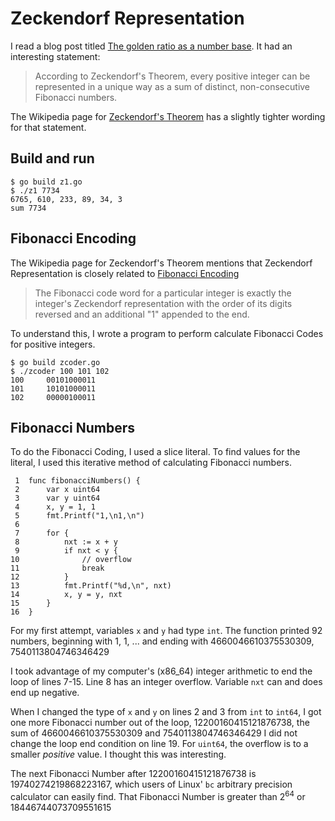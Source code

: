 # Zeckendorf Representation


I read a blog post titled
[The golden ratio as a number base](https://apieceofthepi.substack.com/p/the-golden-ratio-as-a-number-base).
It had an interesting statement:

> According to Zeckendorf's Theorem, every positive integer can be
> represented in a unique way as a sum of distinct, non-consecutive Fibonacci
> numbers.

The Wikipedia page for [Zeckendorf's Theorem](https://en.wikipedia.org/wiki/Zeckendorf's_theorem)
has a slightly tighter wording for that statement.

## Build and run

```
$ go build z1.go
$ ./z1 7734
6765, 610, 233, 89, 34, 3
sum 7734
```

## Fibonacci Encoding

The Wikipedia page for Zeckendorf's Theorem mentions that
Zeckendorf Representation is closely related to
[Fibonacci Encoding](https://en.wikipedia.org/wiki/Fibonacci_coding)

> The Fibonacci code word for a particular integer is exactly the integer's
> Zeckendorf representation with the order of its digits reversed and an
> additional "1" appended to the end. 

To understand this, I wrote a program to perform calculate Fibonacci Codes
for positive integers.

```
$ go build zcoder.go
$ ./zcoder 100 101 102
100     00101000011
101     10101000011
102     00000100011
```

## Fibonacci Numbers

To do the Fibonacci Coding, I used a slice literal.
To find values for the literal,
I used this iterative method of calculating Fibonacci numbers.

```
 1	func fibonacciNumbers() {
 2	    var x uint64
 3	    var y uint64
 4	    x, y = 1, 1
 5	    fmt.Printf("1,\n1,\n")
 6	
 7	    for {
 8	        nxt := x + y
 9	        if nxt < y {
10	            // overflow
11	            break
12	        }
13	        fmt.Printf("%d,\n", nxt)
14	        x, y = y, nxt
15	    }
16	}
```

For my first attempt, variables `x` and `y` had type `int`.
The function printed 92 numbers, beginning with 1, 1, ...
and ending with 4660046610375530309, 7540113804746346429

I took advantage of my computer's (x86_64) integer arithmetic
to end the loop of lines 7-15.
Line 8 has an integer overflow. Variable `nxt` can and does end up negative.

When I changed the type of `x` and `y` on lines 2 and 3 from `int` to `int64`,
I got one more Fibonacci number out of the loop, 
12200160415121876738, the sum of 4660046610375530309 and 7540113804746346429
I did not change the loop end condition on line 19.
For `uint64`, the overflow is to a smaller _positive_ value.
I thought this was interesting.

The next Fibonacci Number after 12200160415121876738 is 19740274219868223167,
which users of Linux' `bc` arbitrary precision calculator can easily find.
That Fibonacci Number is greater than 2<sup>64</sup> or 18446744073709551615
